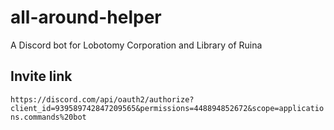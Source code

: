 # all-around-helper

A Discord bot for Lobotomy Corporation and Library of Ruina

## Invite link

`https://discord.com/api/oauth2/authorize?client_id=939589742847209565&permissions=448894852672&scope=applications.commands%20bot`
